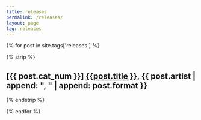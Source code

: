 ```yaml
---
title: releases
permalink: /releases/
layout: page
tag: releases
---
```


{% for post in site.tags['releases'] %}

{% strip %}<h2>[{{ post.cat_num }}] <a class="post-link" href="{{ post.url }}">{{post.title }}</a>, {{ post.artist | append: ", " | append: post.format }}</h2>{% endstrip %}

{% endfor %}

